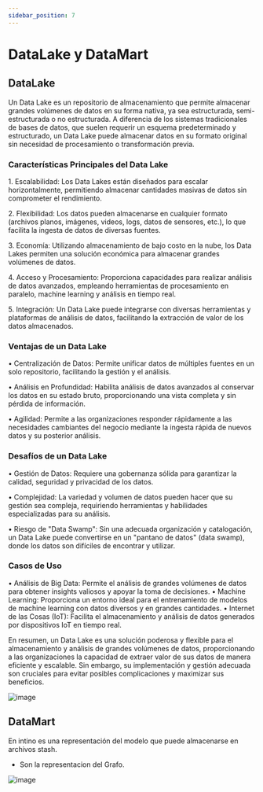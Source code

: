 ```yaml
---
sidebar_position: 7
---
```

# DataLake y DataMart

## DataLake

Un Data Lake es un repositorio de almacenamiento que permite almacenar grandes volúmenes de datos en su forma nativa, ya sea estructurada, semi-estructurada o no estructurada. A diferencia de los sistemas tradicionales de bases de datos, que suelen requerir un esquema predeterminado y estructurado, un Data Lake puede almacenar datos en su formato original sin necesidad de procesamiento o transformación previa.

### Características Principales del Data Lake

1.⁠ ⁠Escalabilidad: Los Data Lakes están diseñados para escalar horizontalmente, permitiendo almacenar cantidades masivas de datos sin comprometer el rendimiento.

2.⁠ ⁠Flexibilidad: Los datos pueden almacenarse en cualquier formato (archivos planos, imágenes, videos, logs, datos de sensores, etc.), lo que facilita la ingesta de datos de diversas fuentes.

3.⁠ ⁠Economía: Utilizando almacenamiento de bajo costo en la nube, los Data Lakes permiten una solución económica para almacenar grandes volúmenes de datos.

4.⁠ ⁠Acceso y Procesamiento: Proporciona capacidades para realizar análisis de datos avanzados, empleando herramientas de procesamiento en paralelo, machine learning y análisis en tiempo real.

5.⁠ ⁠Integración: Un Data Lake puede integrarse con diversas herramientas y plataformas de análisis de datos, facilitando la extracción de valor de los datos almacenados.

### Ventajas de un Data Lake

•⁠  ⁠Centralización de Datos: Permite unificar datos de múltiples fuentes en un solo repositorio, facilitando la gestión y el análisis.

•⁠  ⁠Análisis en Profundidad: Habilita análisis de datos avanzados al conservar los datos en su estado bruto, proporcionando una vista completa y sin pérdida de información.

•⁠  ⁠Agilidad: Permite a las organizaciones responder rápidamente a las necesidades cambiantes del negocio mediante la ingesta rápida de nuevos datos y su posterior análisis.

### Desafíos de un Data Lake

•⁠  ⁠Gestión de Datos: Requiere una gobernanza sólida para garantizar la calidad, seguridad y privacidad de los datos.

•⁠  ⁠Complejidad: La variedad y volumen de datos pueden hacer que su gestión sea compleja, requiriendo herramientas y habilidades especializadas para su análisis.

•⁠  ⁠Riesgo de "Data Swamp": Sin una adecuada organización y catalogación, un Data Lake puede convertirse en un "pantano de datos" (data swamp), donde los datos son difíciles de encontrar y utilizar.

### Casos de Uso

•⁠  ⁠Análisis de Big Data: Permite el análisis de grandes volúmenes de datos para obtener insights valiosos y apoyar la toma de decisiones.
•⁠  ⁠Machine Learning: Proporciona un entorno ideal para el entrenamiento de modelos de machine learning con datos diversos y en grandes cantidades.
•⁠  ⁠Internet de las Cosas (IoT): Facilita el almacenamiento y análisis de datos generados por dispositivos IoT en tiempo real.

En resumen, un Data Lake es una solución poderosa y flexible para el almacenamiento y análisis de grandes volúmenes de datos, proporcionando a las organizaciones la capacidad de extraer valor de sus datos de manera eficiente y escalable. Sin embargo, su implementación y gestión adecuada son cruciales para evitar posibles complicaciones y maximizar sus beneficios.

![image](/img/data-lake.png)

## DataMart

En intino es una representación del modelo que puede almacenarse en archivos stash.
- Son la representacion del Grafo. 

![image](/img/data-mart.png)